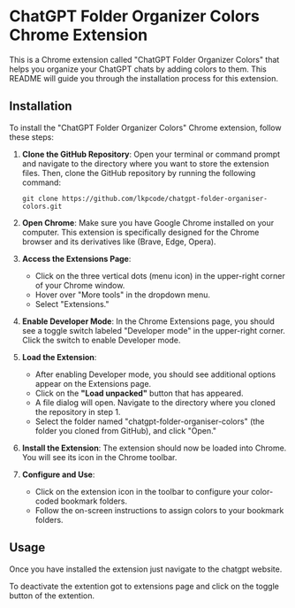 # ChatGPT Folder Organizer Colors Chrome Extension

This is a Chrome extension called "ChatGPT Folder Organizer Colors" that helps you organize your ChatGPT chats by adding colors to them. This README will guide you through the installation process for this extension.

## Installation

To install the "ChatGPT Folder Organizer Colors" Chrome extension, follow these steps:

1. **Clone the GitHub Repository**:
   Open your terminal or command prompt and navigate to the directory where you want to store the extension files. Then, clone the GitHub repository by running the following command:

   ```
   git clone https://github.com/lkpcode/chatgpt-folder-organiser-colors.git
   ```

2. **Open Chrome**:
   Make sure you have Google Chrome installed on your computer. This extension is specifically designed for the Chrome browser and its derivatives like (Brave, Edge, Opera).

3. **Access the Extensions Page**:
   - Click on the three vertical dots (menu icon) in the upper-right corner of your Chrome window.
   - Hover over "More tools" in the dropdown menu.
   - Select "Extensions."

4. **Enable Developer Mode**:
   In the Chrome Extensions page, you should see a toggle switch labeled "Developer mode" in the upper-right corner. Click the switch to enable Developer mode.

5. **Load the Extension**:
   - After enabling Developer mode, you should see additional options appear on the Extensions page.
   - Click on the **"Load unpacked"** button that has appeared.
   - A file dialog will open. Navigate to the directory where you cloned the repository in step 1.
   - Select the folder named "chatgpt-folder-organiser-colors" (the folder you cloned from GitHub), and click "Open."

6. **Install the Extension**:
   The extension should now be loaded into Chrome. You will see its icon in the Chrome toolbar.

7. **Configure and Use**:
   - Click on the extension icon in the toolbar to configure your color-coded bookmark folders.
   - Follow the on-screen instructions to assign colors to your bookmark folders.

## Usage

Once you have installed the extension just navigate to the chatgpt website.

To deactivate the extention got to extensions page and click on the toggle button of the extention.